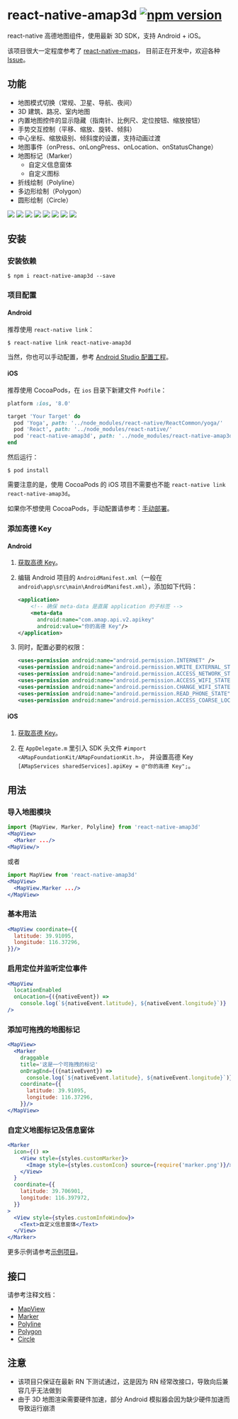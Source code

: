 # react-native-amap3d [![npm version](https://img.shields.io/npm/v/react-native-amap3d.svg)](https://www.npmjs.com/package/react-native-amap3d)

react-native 高德地图组件，使用最新 3D SDK，支持 Android + iOS。

该项目很大一定程度参考了 [react-native-maps](https://github.com/airbnb/react-native-maps)，
目前正在开发中，欢迎各种 [Issue](https://github.com/qiuxiang/react-native-amap3d/issues/new)。


## 功能

- 地图模式切换（常规、卫星、导航、夜间）
- 3D 建筑、路况、室内地图
- 内置地图控件的显示隐藏（指南针、比例尺、定位按钮、缩放按钮）
- 手势交互控制（平移、缩放、旋转、倾斜）
- 中心坐标、缩放级别、倾斜度的设置，支持动画过渡
- 地图事件（onPress、onLongPress、onLocation、onStatusChange）
- 地图标记（Marker）
  - 自定义信息窗体
  - 自定义图标
- 折线绘制（Polyline）
- 多边形绘制（Polygon）
- 圆形绘制（Circle）

![](https://user-images.githubusercontent.com/1709072/27509246-28ee8a0a-592b-11e7-9148-ed24c86ede82.jpg) ![](https://user-images.githubusercontent.com/1709072/27509248-29000d20-592b-11e7-90ef-3f56c4300625.jpg) ![](https://user-images.githubusercontent.com/1709072/27509247-28feba88-592b-11e7-90ec-3e3680cee241.jpg) ![](https://user-images.githubusercontent.com/1709072/27509249-2902531e-592b-11e7-801d-5fef6a87cead.jpg) ![](https://user-images.githubusercontent.com/1709072/27509250-2906e64a-592b-11e7-8cc5-1ce84090ce66.jpg) ![](https://user-images.githubusercontent.com/1709072/27509251-29084d5a-592b-11e7-84af-f49dbcea9873.jpg) ![](https://user-images.githubusercontent.com/1709072/27509252-291d5876-592b-11e7-8849-15360c2e16c2.jpg) ![](https://user-images.githubusercontent.com/1709072/27509253-2933ef5a-592b-11e7-88b4-10f67fa03706.jpg)


## 安装

### 安装依赖
```
$ npm i react-native-amap3d --save
```

### 项目配置
#### Android
推荐使用 `react-native link`：
```
$ react-native link react-native-amap3d
```
当然，你也可以手动配置，参考 [Android Studio 配置工程](http://lbs.amap.com/api/android-sdk/guide/create-project/android-studio-create-project)。

#### iOS
推荐使用 CocoaPods，在 `ios` 目录下新建文件 `Podfile`：

```ruby
platform :ios, '8.0'

target 'Your Target' do
  pod 'Yoga', path: '../node_modules/react-native/ReactCommon/yoga/'
  pod 'React', path: '../node_modules/react-native/'
  pod 'react-native-amap3d', path: '../node_modules/react-native-amap3d/'
end
```

然后运行：
```
$ pod install
```
需要注意的是，使用 CocoaPods 的 iOS 项目不需要也不能 `react-native link react-native-amap3d`。

如果你不想使用 CocoaPods，手动配置请参考：[手动部署](http://lbs.amap.com/api/ios-sdk/guide/create-project/manual-configuration)。

### 添加高德 Key
#### Android
1. [获取高德 Key](http://lbs.amap.com/api/android-sdk/guide/create-project/get-key)。

2. 编辑 Android 项目的 `AndroidManifest.xml`（一般在 `android\app\src\main\AndroidManifest.xml`），添加如下代码：
   ```xml
   <application>
       <!-- 确保 meta-data 是直属 application 的子标签 -->
       <meta-data
         android:name="com.amap.api.v2.apikey"
         android:value="你的高德 Key"/>
   </application>
   ```

3. 同时，配置必要的权限：
   ```xml
   <uses-permission android:name="android.permission.INTERNET" />
   <uses-permission android:name="android.permission.WRITE_EXTERNAL_STORAGE" />
   <uses-permission android:name="android.permission.ACCESS_NETWORK_STATE" />
   <uses-permission android:name="android.permission.ACCESS_WIFI_STATE" />
   <uses-permission android:name="android.permission.CHANGE_WIFI_STATE" />
   <uses-permission android:name="android.permission.READ_PHONE_STATE" />
   <uses-permission android:name="android.permission.ACCESS_COARSE_LOCATION" />
   ```

#### iOS
1. [获取高德 Key](https://lbs.amap.com/api/ios-sdk/guide/create-project/get-key)。

2. 在 `AppDelegate.m` 里引入 SDK 头文件 `#import <AMapFoundationKit/AMapFoundationKit.h>`，
   并设置高德 Key `[AMapServices sharedServices].apiKey = @"你的高德 Key";`。


## 用法

### 导入地图模块
```jsx
import {MapView, Marker, Polyline} from 'react-native-amap3d'
<MapView>
  <Marker .../>
<MapView/>
```
或者
```jsx
import MapView from 'react-native-amap3d'
<MapView>
  <MapView.Marker .../>
</MapView>
```

### 基本用法
```jsx
<MapView coordinate={{
  latitude: 39.91095,
  longitude: 116.37296,
}}/>
```

### 启用定位并监听定位事件
```jsx
<MapView
  locationEnabled
  onLocation={({nativeEvent}) =>
    console.log(`${nativeEvent.latitude}, ${nativeEvent.longitude}`)}
/>
```

### 添加可拖拽的地图标记
```jsx
<MapView>
  <Marker
    draggable
    title='这是一个可拖拽的标记'
    onDragEnd={({nativeEvent}) =>
      console.log(`${nativeEvent.latitude}, ${nativeEvent.longitude}`)}
    coordinate={{
      latitude: 39.91095,
      longitude: 116.37296,
    }}/>
</MapView>
```

### 自定义地图标记及信息窗体
```jsx
<Marker
  icon={() =>
    <View style={styles.customMarker}>
      <Image style={styles.customIcon} source={require('marker.png')}/>
    </View>
  }
  coordinate={{
    latitude: 39.706901,
    longitude: 116.397972,
  }}
>
  <View style={styles.customInfoWindow}>
    <Text>自定义信息窗体</Text>
  </View>
</Marker>
```

更多示例请参考[示例项目](https://github.com/qiuxiang/react-native-amap3d/tree/master/example)。


## 接口

请参考注释文档：
- [MapView](https://github.com/qiuxiang/react-native-amap3d/blob/master/components/MapView.js#L10)
- [Marker](https://github.com/qiuxiang/react-native-amap3d/blob/master/components/Marker.js#L6)
- [Polyline](https://github.com/qiuxiang/react-native-amap3d/blob/master/components/Polyline.js#L5)
- [Polygon](https://github.com/qiuxiang/react-native-amap3d/blob/master/components/Polygon.js#L5)
- [Circle](https://github.com/qiuxiang/react-native-amap3d/blob/master/components/Circle.js#L5)


## 注意

- 该项目只保证在最新 RN 下测试通过，这是因为 RN 经常改接口，导致向后兼容几乎无法做到
- 由于 3D 地图渲染需要硬件加速，部分 Android 模拟器会因为缺少硬件加速而导致运行崩溃
